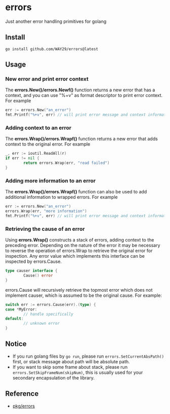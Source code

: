 # errors

Just another error handling primitives for golang

## Install
```
go install github.com/WAY29/errors@latest
```
## Usage
### New error and print error context
The **errors.New()/errors.Newf()** function returns a new error that has a context, and you can use "%+v" as format descriptor to print error context. For example
```go
err := errors.New("an_error")
fmt.Printf("%+v", err) // will print error message and context information
```
### Adding context to an error
The **errors.Wrap()/errors.Wrapf()** function returns a new error that adds context to the original error. For example
```go
_, err := ioutil.ReadAll(r)
if err != nil {
        return errors.Wrap(err, "read failed")
}
```
### Adding more information to an error
The **errors.Wrap()/errors.Wrapf()** function can also be used to add additional information to wrapped errors. For example
```go
err := errors.New("an_error")
errors.Wrap(err, "more information")
fmt.Printf("%+v", err) // will print error message and context information
```

### Retrieving the cause of an error
Using **errors.Wrap()** constructs a stack of errors, adding context to the preceding error. Depending on the nature of the error it may be necessary to reverse the operation of errors.Wrap to retrieve the original error for inspection. Any error value which implements this interface can be inspected by errors.Cause.
```go
type causer interface {
        Cause() error
}
```
errors.Cause will recursively retrieve the topmost error which does not implement causer, which is assumed to be the original cause. For example:
```go
switch err := errors.Cause(err).(type) {
case *MyError:
        // handle specifically
default:
        // unknown error
}
```

## Notice
- If you run golang files by `go run`, please run `errors.SetCurrentAbsPath()` first, or stack message about path will be absolute path.
- If you want to skip some frame about stack, please run `errors.SetSkipFrameNum(skipNum)`, this is usually used for your secondary encapsulation of the library.

## Reference
- [pkg/errors](https://github.com/pkg/errors)